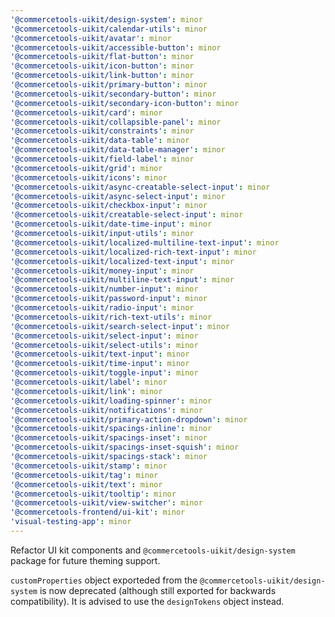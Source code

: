 ```yaml
---
'@commercetools-uikit/design-system': minor
'@commercetools-uikit/calendar-utils': minor
'@commercetools-uikit/avatar': minor
'@commercetools-uikit/accessible-button': minor
'@commercetools-uikit/flat-button': minor
'@commercetools-uikit/icon-button': minor
'@commercetools-uikit/link-button': minor
'@commercetools-uikit/primary-button': minor
'@commercetools-uikit/secondary-button': minor
'@commercetools-uikit/secondary-icon-button': minor
'@commercetools-uikit/card': minor
'@commercetools-uikit/collapsible-panel': minor
'@commercetools-uikit/constraints': minor
'@commercetools-uikit/data-table': minor
'@commercetools-uikit/data-table-manager': minor
'@commercetools-uikit/field-label': minor
'@commercetools-uikit/grid': minor
'@commercetools-uikit/icons': minor
'@commercetools-uikit/async-creatable-select-input': minor
'@commercetools-uikit/async-select-input': minor
'@commercetools-uikit/checkbox-input': minor
'@commercetools-uikit/creatable-select-input': minor
'@commercetools-uikit/date-time-input': minor
'@commercetools-uikit/input-utils': minor
'@commercetools-uikit/localized-multiline-text-input': minor
'@commercetools-uikit/localized-rich-text-input': minor
'@commercetools-uikit/localized-text-input': minor
'@commercetools-uikit/money-input': minor
'@commercetools-uikit/multiline-text-input': minor
'@commercetools-uikit/number-input': minor
'@commercetools-uikit/password-input': minor
'@commercetools-uikit/radio-input': minor
'@commercetools-uikit/rich-text-utils': minor
'@commercetools-uikit/search-select-input': minor
'@commercetools-uikit/select-input': minor
'@commercetools-uikit/select-utils': minor
'@commercetools-uikit/text-input': minor
'@commercetools-uikit/time-input': minor
'@commercetools-uikit/toggle-input': minor
'@commercetools-uikit/label': minor
'@commercetools-uikit/link': minor
'@commercetools-uikit/loading-spinner': minor
'@commercetools-uikit/notifications': minor
'@commercetools-uikit/primary-action-dropdown': minor
'@commercetools-uikit/spacings-inline': minor
'@commercetools-uikit/spacings-inset': minor
'@commercetools-uikit/spacings-inset-squish': minor
'@commercetools-uikit/spacings-stack': minor
'@commercetools-uikit/stamp': minor
'@commercetools-uikit/tag': minor
'@commercetools-uikit/text': minor
'@commercetools-uikit/tooltip': minor
'@commercetools-uikit/view-switcher': minor
'@commercetools-frontend/ui-kit': minor
'visual-testing-app': minor
---
```


Refactor UI kit components and `@commercetools-uikit/design-system` package for future theming support.

`customProperties` object exporteded from the `@commercetools-uikit/design-system` is now deprecated (although still exported for backwards compatibility). It is advised to use the `designTokens` object instead.